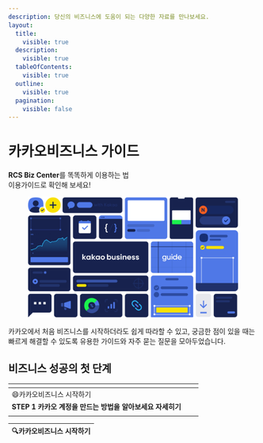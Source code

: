 ```yaml
---
description: 당신의 비즈니스에 도움이 되는 다양한 자료를 만나보세요.
layout:
  title:
    visible: true
  description:
    visible: true
  tableOfContents:
    visible: true
  outline:
    visible: true
  pagination:
    visible: false
---
```


# 카카오비즈니스 가이드

**RCS Biz Center**를 똑똑하게 이용하는 법\
이용가이드로 확인해 보세요!

<figure><img src=".gitbook/assets/image (1).png" alt=""><figcaption></figcaption></figure>

카카오에서 처음 비즈니스를 시작하더라도 쉽게 따라할 수 있고, 궁금한 점이 있을 때는 빠르게 해결할 수 있도록 유용한 가이드와 자주 묻는 질문을 모아두었습니다.



## 비즈니스 성공의 첫 단계

<table data-header-hidden><thead><tr><th></th><th data-hidden></th><th data-hidden></th></tr></thead><tbody><tr><td><span data-gb-custom-inline data-tag="emoji" data-code="1f604">😄</span>카카오비즈니스 시작하기</td><td></td><td></td></tr><tr><td><strong>STEP 1</strong>    <strong>카카오 계정을 만드는 방법을 알아보세요  자세히기</strong></td><td></td><td></td></tr><tr><td></td><td></td><td></td></tr></tbody></table>

| 🔍카카오비즈니스 시작하기 |
| -------------- |
